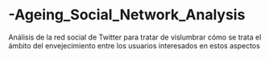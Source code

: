 # -Ageing_Social_Network_Analysis
Análisis de la red social de Twitter para tratar de vislumbrar cómo se trata el ámbito del envejecimiento entre los usuarios interesados en estos aspectos
